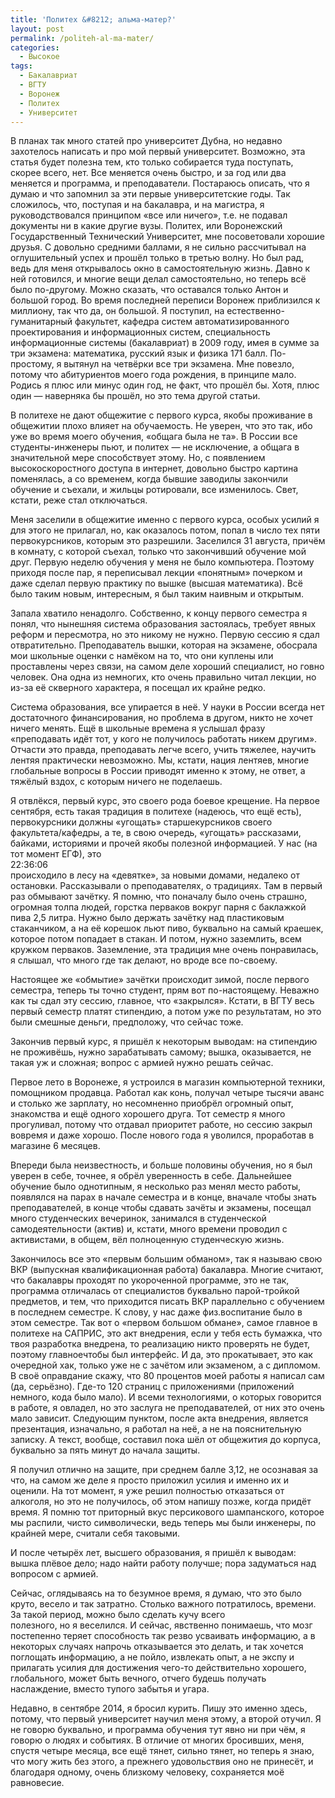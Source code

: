 ```yaml
---
title: 'Политех &#8212; альма-матер?'
layout: post
permalink: /politeh-al-ma-mater/
categories:
  - Высокое
tags:
  - Бакалавриат
  - ВГТУ
  - Воронеж
  - Политех
  - Университет
---
```

В планах так много статей про университет Дубна, но недавно захотелось написать и про мой первый университет. Возможно, эта статья будет полезна тем, кто только собирается туда поступать, скорее всего, нет. Все меняется очень быстро, и за год или два меняется и программа, и преподаватели. Постараюсь описать, что я думаю и что запомнил за эти первые университетские годы. Так сложилось, что, поступая и на бакалавра, и на магистра, я руководствовался принципом &#171;все или ничего&#187;, т.е. не подавал документы ни в какие другие вузы. Политех, или Воронежский Государственный Технический Университет, мне посоветовали хорошие друзья. С довольно средними баллами, я не сильно рассчитывал на оглушительный успех и прошёл только в третью волну. Но был рад, ведь для меня открывалось окно в самостоятельную жизнь. <!--more-->Давно к ней готовился, и многие вещи делал самостоятельно, но теперь всё было по-другому. Можно сказать, что оставался только Антон и большой город. Во время последней переписи Воронеж приблизился к миллиону, так что да, он большой. Я поступил, на естественно-гуманитарный факультет, кафедра систем автоматизированного проектирования и информационных систем, специальность информационные системы (бакалавриат) в 2009 году, имея в сумме за три экзамена: математика, русский язык и физика 171 балл. По-простому, я вытянул на четвёрки все три экзамена. Мне повезло, потому что абитуриентов моего года рождения, в принципе мало. Родись я плюс или минус один год, не факт, что прошёл бы. Хотя, плюс один — наверняка бы прошёл, но это тема другой статьи.

В политехе не дают общежитие с первого курса, якобы проживание в общежитии плохо влияет на обучаемость. Не уверен, что это так, ибо уже во время моего обучения, &#171;общага была не та&#187;. В России все студенты-инженеры пьют, и политех — не исключение, а общага в значительной мере способствует этому. Но, с появлением высокоскоростного доступа в интернет, довольно быстро картина поменялась, а со временем, когда бывшие заводилы закончили обучение и съехали, и жильцы ротировали, все изменилось. Свет, кстати, реже стал отключаться.

Меня заселили в общежитие именно с первого курса, особых усилий я для этого не прилагал, но, как оказалось потом, попал в число тех пяти первокурсников, которым это разрешили. Заселился 31 августа, причём в комнату, с которой съехал, только что закончивший обучение мой друг. Первую неделю обучения у меня не было компьютера. Поэтому приходя после пар, я переписывал лекции &#171;понятным&#187; почерком и даже сделал первую практику по вышке (высшая математика). Всё было таким новым, интересным, я был таким наивным и открытым.

Запала хватило ненадолго. Собственно, к концу первого семестра я понял, что нынешняя система образования застоялась, требует явных реформ и пересмотра, но это никому не нужно. Первую сессию я сдал отвратительно. Преподаватель вышки, которая на экзамене, обосрала мои школьные оценки с намёком на то, что они куплены или проставлены через связи, на самом деле хороший специалист, но говно человек. Она одна из немногих, кто очень правильно читал лекции, но из-за её скверного характера, я посещал их крайне редко.

Система образования, все упирается в неё. У науки в России всегда нет достаточного финансирования, но проблема в другом, никто не хочет ничего менять. Ещё в школьные времена я услышал фразу &#171;преподавать идёт тот, у кого не получилось работать никем другим&#187;. Отчасти это правда, преподавать легче всего, учить тяжелее, научить лентяя практически невозможно. Мы, кстати, нация лентяев, многие глобальные вопросы в России приводят именно к этому, не ответ, а тяжёлый вздох, с которым ничего не поделаешь.

Я отвлёкся, первый курс, это своего рода боевое крещение. На первое сентября, есть такая традиция в политехе (надеюсь, что ещё есть), первокурсники должны &#171;угощать&#187; старшекурсников своего факультета/кафедры, а те, в свою очередь, &#171;угощать&#187; рассказами, байками, историями и прочей якобы полезной информацией. У нас (на тот момент ЕГФ), это  
22:36:06  
происходило в лесу на &#171;девятке&#187;, за новыми домами, недалеко от остановки. Рассказывали о преподавателях, о традициях. Там в первый раз обмывают зачётку. Я помню, что поначалу было очень страшно, огромная толпа людей, горстка перваков вокруг парня с баклажкой пива 2,5 литра. Нужно было держать зачётку над пластиковым стаканчиком, а на её корешок льют пиво, буквально на самый краешек, которое потом попадает в стакан. И потом, нужно заземлить, всем кружком перваков. Заземление, эта традиция мне очень понравилась, я слышал, что много где так делают, но вроде все по-своему.

Настоящее же &#171;обмытие&#187; зачётки происходит зимой, после первого семестра, теперь ты точно студент, прям вот по-настоящему. Неважно как ты сдал эту сессию, главное, что &#171;закрылся&#187;. Кстати, в ВГТУ весь первый семестр платят стипендию, а потом уже по результатам, но это были смешные деньги, предположу, что сейчас тоже.

Закончив первый курс, я пришёл к некоторым выводам: на стипендию не проживёшь, нужно зарабатывать самому; вышка, оказывается, не такая уж и сложная; вопрос с армией нужно решать сейчас.

Первое лето в Воронеже, я устроился в магазин компьютерной техники, помощником продавца. Работал как конь, получал четыре тысячи аванс и столько же зарплату, но несомненно приобрёл огромный опыт, знакомства и ещё одного хорошего друга. Тот семестр я много прогуливал, потому что отдавал приоритет работе, но сессию закрыл вовремя и даже хорошо. После нового года я уволился, проработав в магазине 6 месяцев.

Впереди была неизвестность, и больше половины обучения, но я был уверен в себе, точнее, я обрёл уверенность в себе. Дальнейшее обучение было однотипным, я несколько раз менял место работы, появлялся на парах в начале семестра и в конце, вначале чтобы знать преподавателей, в конце чтобы сдавать зачёты и экзамены, посещал много студенческих вечеринок, занимался в студенческой самодеятельности (актив) и, кстати, много времени проводил с активистами, в общем, вёл полноценную студенческую жизнь.

Закончилось все это &#171;первым большим обманом&#187;, так я называю свою ВКР (выпускная квалификационная работа) бакалавра. Многие считают, что бакалавры проходят по укороченной программе, это не так, программа отличалась от специалистов буквально парой-тройкой предметов, и тем, что приходится писать ВКР параллельно с обучением в последнем семестре. К слову, у нас даже физ.воспитание было в этом семестре. Так вот о &#171;первом большом обмане&#187;, самое главное в политехе на САПРИС, это акт внедрения, если у тебя есть бумажка, что твоя разработка внедрена, то реализацию никто проверять не будет, поэтому главноечтобы был интерфейс. И да, это прокатывает, это как очередной хак, только уже не с зачётом или экзаменом, а с дипломом. В своё оправдание скажу, что 80 процентов моей работы я написал сам (да, серьёзно). Где-то 120 страниц с приложениями (приложений немного, кода было мало). И всеми технологиями, о которых говорится в работе, я овладел, но это заслуга не преподавателей, от них это очень мало зависит. Следующим пунктом, после акта внедрения, является презентация, изначально, я работал на неё, а не на пояснительную записку. А текст, вообще, составил пока шёл от общежития до корпуса, буквально за пять минут до начала защиты.

Я получил отлично на защите, при среднем балле 3,12, не осознавая за что, на самом же деле я просто приложил усилия и именно их и оценили. На тот момент, я уже решил полностью отказаться от алкоголя, но это не получилось, об этом напишу позже, когда придёт время. Я помню тот приторный вкус персикового шампанского, которое мы распили, чисто символически, ведь теперь мы были инженеры, по крайней мере, считали себя таковыми.

И после четырёх лет, высшего образования, я пришёл к выводам: вышка плёвое дело; надо найти работу получше; пора задуматься над вопросом с армией.

Сейчас, оглядываясь на то безумное время, я думаю, что это было круто, весело и так затратно. Столько важного потратилось, времени. За такой период, можно было сделать кучу всего  
полезного, но я веселился. И сейчас, явственно понимаешь, что мозг постепенно теряет способность так резво усваивать информацию, а в некоторых случаях напрочь отказывается это делать, и так хочется поглощать информацию, а не пойло, извлекать опыт, а не экспу и прилагать усилия для достижения чего-то действительно хорошего, глобального, может быть вечного, отчего будешь получать наслаждение, вместо тупого забытья и угара.

Недавно, в сентябре 2014, я бросил курить. Пишу это именно здесь, потому, что первый университет научил меня этому, а второй отучил. Я не говорю буквально, и программа обучения тут явно ни при чём, я говорю о людях и событиях. В отличие от многих бросивших, меня, спустя четыре месяца, все ещё тянет, сильно тянет, но теперь я знаю, что могу жить без этого, а прежнего удовольствия оно не принесёт, и благодаря одному, очень близкому человеку, сохраняется моё равновесие.